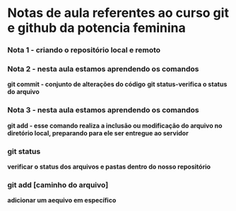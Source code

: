 ﻿# Notas de aula referentes ao curso git e github da potencia feminina

### Nota 1 - criando o repositório local e remoto
### Nota 2 - nesta aula estamos aprendendo os comandos 
**git commit - conjunto de alterações do código**
**git status-verifica o status do arquivo**

### Nota 3 - nesta aula estamos aprendendo os comandos 
**git add - esse comando realiza a inclusão ou modificação do arquivo no diretório local, preparando para ele ser entregue ao servidor**

### git status
 **verificar o status dos arquivos e pastas dentro do nosso repositório**

 ### git add [caminho do arquivo]

 **adicionar um aequivo em específico**

